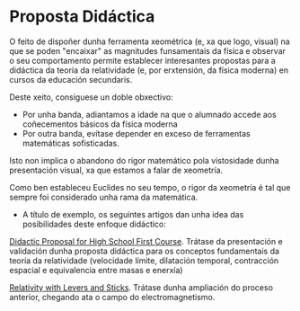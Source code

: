 # Proposta Didáctica

O feito de dispoñer dunha ferramenta xeométrica (e, xa que logo, visual) na que se poden "encaixar" as magnitudes funsamentais da física e observar o seu comportamento permite establecer interesantes propostas para a didáctica da teoría da relatividade (e, por erxtensión, da física moderna) en cursos da educación secundaris.

Deste xeito, consíguese un doble obxectivo:
* Por unha banda, adiantamos a idade na que o alumnado accede aos coñecementos básicos da física moderna
* Por outra banda, evítase depender en exceso de ferramentas matemáticas sofisticadas.

Isto non implica o abandono do rigor matemático pola vistosidade dunha presentación visual, xa que estamos a falar de xeometría.

Como ben estableceu Euclides no seu tempo, o rigor da xeometría é tal que sempre foi considerado unha rama da matemática.

* A título de exemplo, os seguintes artigos dan unha idea das posibilidades deste enfoque didáctico:

[Didactic Proposal for High School First Course](). Trátase da presentación e validación dunha proposta didáctica para os conceptos fundamentais da teoría da relatividade (velocidade límite, dilatación temporal, contracción espacial e equivalencia entre masas e enerxía)

[Relativity with Levers and Sticks](). Trátase dunha ampliación do proceso anterior, chegando ata o campo do electromagnetismo.
